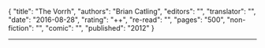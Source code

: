 {
"title": "The Vorrh",
"authors": "Brian Catling",
"editors": "",
"translator": "",
"date": "2016-08-28",
"rating": "++",
"re-read": "",
"pages": "500",
"non-fiction": "",
"comic": "",
"published": "2012"
}

---

